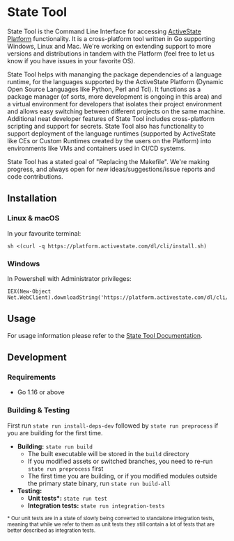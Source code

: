 # State Tool
State Tool is the Command Line Interface for accessing [ActiveState Platform](https://www.activestate.com/products/platform/) functionality. It is a cross-platform tool written in Go supporting Windows, Linux and Mac. We're working on extending support to more  versions and distributions in tandem with the Platform (feel free to let us know if you have issues in your favorite OS).

State Tool helps with mananging the package dependencies of a language runtime, for the languages supported by the ActiveState Platform (Dynamic Open Source Languages like Python, Perl and Tcl). It functions as a package manager (of sorts, more development is ongoing in this area) and a virtual environment for developers that isolates their project environment and allows easy switching between different projects on the same machine. Additional neat developer features of State Tool includes cross-platform scripting and support for secrets. State Tool also has functionality to support deployment of the language runtimes (supported by ActiveState like CEs or Custom Runtimes created by the users on the Platform) into environments like VMs and containers used in CI/CD systems.

State Tool has a stated goal of "Replacing the Makefile". We're making progress, and always open for new ideas/suggestions/issue reports and code contributions.

## Installation

### Linux & macOS

In your favourite terminal:

```
sh <(curl -q https://platform.activestate.com/dl/cli/install.sh)
```

### Windows

In Powershell with Administrator privileges:

```
IEX(New-Object Net.WebClient).downloadString('https://platform.activestate.com/dl/cli/install.ps1')
```

## Usage

For usage information please refer to the [State Tool Documentation](http://docs.activestate.com/platform/state/).

## Development

### Requirements

* Go 1.16 or above

### Building & Testing

First run `state run install-deps-dev` followed by `state run preprocess` if you are building for the first time.

* **Building:** `state run build`
  * The built executable will be stored in the `build` directory
  * If you modified assets or switched branches, you need to re-run `state run preprocess` first
  * The first time you are building, or if you modified modules outside the primary state binary, run `state run build-all`
* **Testing:**
  * **Unit tests\*:** `state run test`
  * **Integration tests:** `state run integration-tests`

<sup>
* Our unit tests are in a state of slowly being converted to standalone
 integration tests, meaning that while we refer to them as unit tests
 they still contain a lot of tests that are better described as integration tests.
</sup>
